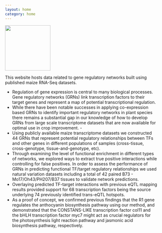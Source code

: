 ```yaml
---
layout: home
category: home
---
```


<img src="/grn/images/maizeGRN.png" height="150px">

This website hosts data related to gene regulatory networks built using published maize RNA-Seq datasets.

- Regulation of gene expression is central to many biological processes.  Gene regulatory networks (GRNs) link transcription factors to their target genes and represent a map of potential transcriptional regulation.  
- While there have been notable successes in applying co-expression based GRNs to identify important regulatory networks in plant species there remains a substantial gap in our knowledge of how to develop GRNs from large scale transcriptome datasets that are now available for optimal use in crop improvement.  -
- Using publicly available maize transcriptome datasets we constructed 44 GRNs that represent potential regulatory relationships between TFs and other genes in different populations of samples (cross-tissue, cross-genotype, tissue-and-genotype, etc).  
- Through examining the level of functional enrichment in different types of networks, we explored ways to extract true positive interactions while controlling for false positives.  In order to assess the performance of GRNs in predicting functional TF/target regulatory relationships we used natural variation datasets including a total of 42 paired B73 - Mo17/Oh43/PH207/B37 tissues to validate network predictions.  
- Overlaying predicted TF-target interactions with previous eQTL mapping results provided support for 68 transcription factors being the source underlying 74 previously identified trans-eQTL hotspots.  
- As a proof of concept, we confirmed previous findings that the R1 gene regulates the anthocyanin biosynthesis pathway using our method, and demonstrated that the CONSTANS-LIKE transcription factor col11 and the bHLH transcription factor myc7 might act as crucial regulators for the photosynthesis light reaction pathway and jasmonic acid biosynthesis pathway, respectively.


